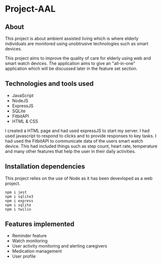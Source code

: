 # Project-AAL

## About

This project is about ambient assisted living which is where elderly individuals are monitored using unobtrusive technologies such as smart devices.

This project aims to improve the quality of care for elderly using web and smart watch devices. The application aims to give an "all-in-one" application which will be discussed later in the feature set section.

## Technologies and tools used

* JavaScript
* NodeJS
* ExpressJS
* SQLite
* FitbitAPI
* HTML & CSS

I created a HTML page and had used expressJS to start my server. I had used javascript to respond to clicks and to provide responses to
key tasks. I had used the FitbitAPI to communicate data of the users smart watch device. This had included things such as step count, heart rate, temperature and many other features that help the user in their daily activities.

## Installation dependencies

This project relies on the use of Node as it has been devevloped as a web project.

```git
npm i jest
npm i sqlite3
npm i express
npm i sqlite
npm i twilio
```

## Features implemented

* Reminder feature
* Watch monitoring
* User activity monitoring and alerting caregivers
* Medication management
* User profile
